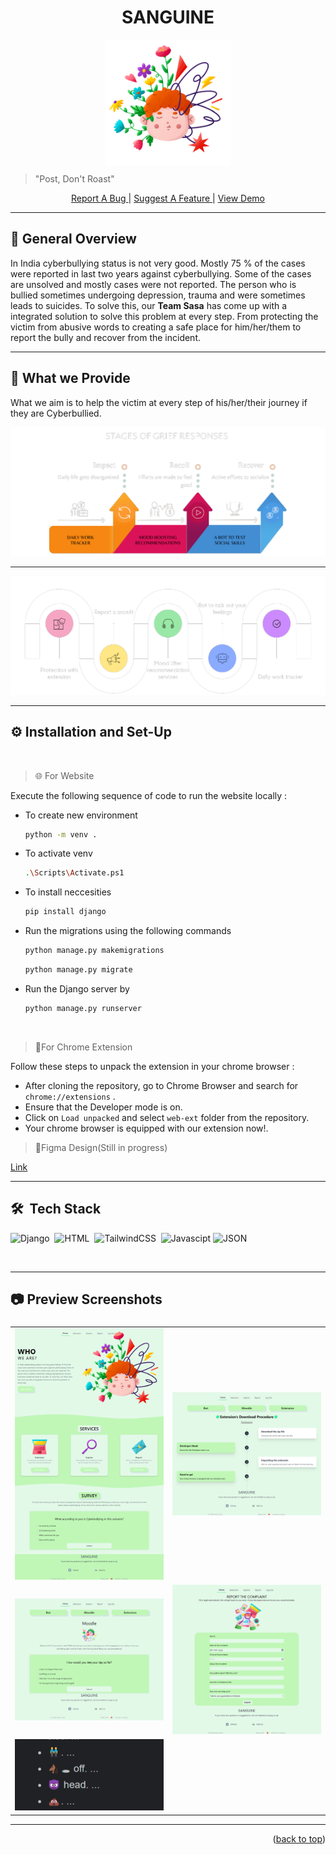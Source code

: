 <h1 id="top" align="center"> SANGUINE</h1>
<p align="center"><img align="center" alt="logo" src="static\images\hero.png" height="200px"></p>

> "Post, Don't Roast"
<p align="center"><a href="https://github.com/ankitakashyap05/musical-octo-spork/issues">Report A Bug </a> | <a href="https://github.com/ankitakashyap05/musical-octo-spork/issues">Suggest A Feature </a>| <a href="https://www.youtube.com/watch?v=I7P_R1x7iAk" target="_blank">View Demo </a></p>

---

## 📝 General Overview 
<p>In India cyberbullying status is not very
good. Mostly 75 % of the cases were reported in
last two years against cyberbullying. Some of the
cases are unsolved and mostly cases were not
reported. The person who is bullied sometimes
undergoing depression, trauma and were
sometimes leads to suicides. To solve this, our <b>Team Sasa</b> has come up with a integrated solution to solve this problem at every step. From protecting the victim from abusive words to creating a safe place for him/her/them to report the bully and recover from the incident.</p>

---
## 🤖 What we Provide

What we aim is to help the victim at every step of his/her/their journey if they are Cyberbullied.

<img src="static\images\grief-stages.png" >

---

<img src="static\images\features.png">

---

## ⚙️ Installation and Set-Up
<br>

> 🌐 For Website

Execute the following sequence of code to run the website locally :
- To create new environment
    ```sh
    python -m venv . 
    ```
 - To activate venv
    ```sh
   .\Scripts\Activate.ps1 
    ``` 
 - To install neccesities
      ```sh
   pip install django 
    ```     
- Run the migrations using the following commands
    ```sh
    python manage.py makemigrations
    ```
    ```sh
    python manage.py migrate
    ```

- Run the Django server by
    ```sh
    python manage.py runserver
    ```

<br>

>  🧩For Chrome Extension

Follow these steps to unpack the extension in your chrome browser :

- After cloning the repository, go to Chrome Browser and search for `chrome://extensions` .
- Ensure that the Developer mode is on.
- Click on `Load unpacked` and select `web-ext` folder from the repository.
- Your chrome browser is equipped with our extension now!.

> 🎨Figma Design(Still in progress)

<a href="https://www.figma.com/file/7rRIvKOpNyAF5jYTpEU6WK/Electrothon-4.0?node-id=82%3A50" target="_blank">Link</a>

---

## 🛠 &nbsp;Tech Stack
<!-- ![Tensorflow](https://img.shields.io/badge/TensorFlow%20-%23FF6F00.svg?&style=for-the-badge&logo=TensorFlow&logoColor=white)&nbsp;
![Keras](https://img.shields.io/badge/Keras%20-%23D00000.svg?&style=for-the-badge&logo=Keras&logoColor=white)&nbsp; -->
![Django](https://img.shields.io/badge/django%20-%23092E20.svg?&style=for-the-badge&logo=django&logoColor=white)&nbsp;
![HTML](https://img.shields.io/badge/html5%20-%23E34F26.svg?&style=for-the-badge&logo=html5&logoColor=white)&nbsp;
![TailwindCSS](https://img.shields.io/badge/Tailwind_CSS-38B2AC?style=for-the-badge&logo=tailwind-css&logoColor=white)&nbsp;
![Javascipt](https://img.shields.io/badge/javascript%20-%23323330.svg?&style=for-the-badge&logo=javascript&logoColor=%23F7DF1E)
![JSON](https://img.shields.io/badge/json-5E5C5C?style=for-the-badge&logo=json&logoColor=white)

<br>

---
## 📷 Preview Screenshots

<table>
	<thead>
		<td>
			<b></b>
		</td>
		<td>
			<b></b>
		</td>
	</thead>
	<tr>
		<td>
			<img width="306" alt="code-one" src="static\images\screenshot-127.0.0.1_8000-2022.02.20-15_47_20.png">
		</td>
		<td>
			<img width="306" alt="render-one" src="static\images\screenshot-127.0.0.1_8000-2022.02.20-15_47_45.png">
		</td>
	</tr>
	<tr>
		<td>
			<img width="306" alt="code-two" src="static\images\screenshot-127.0.0.1_8000-2022.02.20-15_48_11.png">
		</td>
		<td>
			<img width="306" alt="render-two" src="static\images\screenshot-127.0.0.1_8000-2022.02.20-15_48_30.png">
		</td>
	</tr>
<tr>
		<td>
			<img width="306" alt="code-two" src="static\images\screenshot-www.google.com-2022.02.20-15_53_25.png">
		</td>

</tr>

</table>

---
<p align="right">(<a href="#top">back to top</a>)</p>
